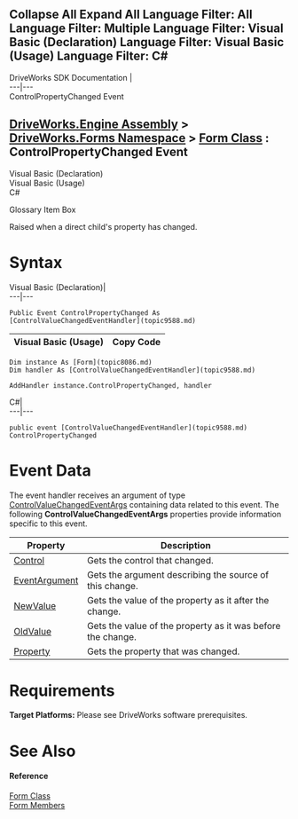Collapse All Expand All Language Filter: All  Language Filter: Multiple  Language Filter: Visual Basic (Declaration) Language Filter: Visual Basic (Usage) Language Filter: C#  
---  
DriveWorks SDK Documentation  |   
---|---  
ControlPropertyChanged Event   
  
[DriveWorks.Engine Assembly](topic2156.md) > [DriveWorks.Forms Namespace](topic7266.md) > [Form Class](topic8086.md) : ControlPropertyChanged Event  
---  
  
Visual Basic (Declaration)    
Visual Basic (Usage)    
C# 

Glossary Item Box

Raised when a direct child's property has changed. 

# Syntax

Visual Basic (Declaration)|   
---|---  
      
    
    Public Event ControlPropertyChanged As [ControlValueChangedEventHandler](topic9588.md)  
  
Visual Basic (Usage)| Copy Code  
---|---  
      
    
    Dim instance As [Form](topic8086.md)
    Dim handler As [ControlValueChangedEventHandler](topic9588.md)
     
    AddHandler instance.ControlPropertyChanged, handler  
  
C#|   
---|---  
      
    
    public event [ControlValueChangedEventHandler](topic9588.md) ControlPropertyChanged  
  
# Event Data

The event handler receives an argument of type [ControlValueChangedEventArgs](topic9385.md) containing data related to this event. The following **ControlValueChangedEventArgs** properties provide information specific to this event.

Property| Description  
---|---  
[Control](topic9393.md)| Gets the control that changed.   
[EventArgument](topic9394.md)| Gets the argument describing the source of this change.   
[NewValue](topic9395.md)| Gets the value of the property as it after the change.   
[OldValue](topic9396.md)| Gets the value of the property as it was before the change.   
[Property](topic9397.md)| Gets the property that was changed.   
  
# Requirements

**Target Platforms:** Please see DriveWorks software prerequisites.

# See Also

#### Reference

[Form Class](topic8086.md)   
[Form Members](topic8087.md)


